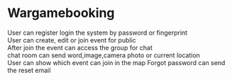 # Wargamebooking

User can register login the system by password or fingerprint  
User can create, edit or join event for public  
After join the event can access the group for chat  
chat room can send word,image,camera photo or current location  
User can show which event can join in the map 
Forgot password can send the reset email
